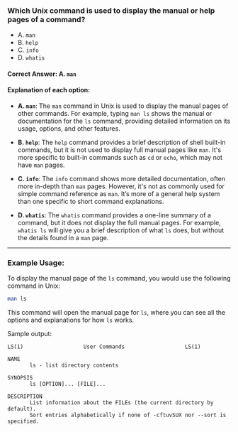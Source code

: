 ### Which Unix command is used to display the manual or help pages of a command?

- A. `man`
- B. `help`
- C. `info`
- D. `whatis`

#### Correct Answer: A. `man`

#### Explanation of each option:

- **A. `man`**: The `man` command in Unix is used to display the manual pages of other commands. For example, typing `man ls` shows the manual or documentation for the `ls` command, providing detailed information on its usage, options, and other features.
  
- **B. `help`**: The `help` command provides a brief description of shell built-in commands, but it is not used to display full manual pages like `man`. It's more specific to built-in commands such as `cd` or `echo`, which may not have `man` pages.
  
- **C. `info`**: The `info` command shows more detailed documentation, often more in-depth than `man` pages. However, it's not as commonly used for simple command reference as `man`. It’s more of a general help system than one specific to short command explanations.
  
- **D. `whatis`**: The `whatis` command provides a one-line summary of a command, but it does not display the full manual pages. For example, `whatis ls` will give you a brief description of what `ls` does, but without the details found in a `man` page.

---

### Example Usage:

To display the manual page of the `ls` command, you would use the following command in Unix:

```bash
man ls
```

This command will open the manual page for `ls`, where you can see all the options and explanations for how `ls` works.

Sample output:

```
LS(1)                   User Commands                   LS(1)

NAME
       ls - list directory contents

SYNOPSIS
       ls [OPTION]... [FILE]...

DESCRIPTION
       List information about the FILEs (the current directory by default).
       Sort entries alphabetically if none of -cftuvSUX nor --sort is specified.
```